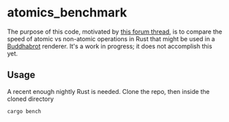 # atomics_benchmark
The purpose of this code, motivated by [this forum thread](https://users.rust-lang.org/t/data-races-undefined-behavior/4960), is to compare the speed of atomic vs non-atomic operations in Rust that might be used in a [Buddhabrot](https://en.wikipedia.org/wiki/Buddhabrot) renderer. It's a work in progress; it does not accomplish this yet.

## Usage
A recent enough nightly Rust is needed. Clone the repo, then inside the cloned directory
```
cargo bench
```
